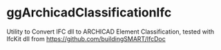# ggArchicadClassificationIfc
Utility to Convert IFC dll to ARCHICAD Element Classification, tested with IfcKit dll from https://github.com/buildingSMART/IfcDoc
